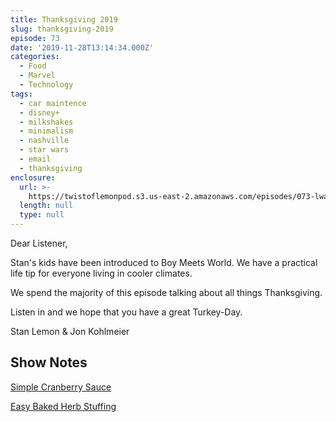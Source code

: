 ```yaml
---
title: Thanksgiving 2019
slug: thanksgiving-2019
episode: 73
date: '2019-11-28T13:14:34.000Z'
categories:
  - Food
  - Marvel
  - Technology
tags:
  - car maintence
  - disney+
  - milkshakes
  - minimalism
  - nashville
  - star wars
  - email
  - thanksgiving
enclosure:
  url: >-
    https://twistoflemonpod.s3.us-east-2.amazonaws.com/episodes/073-lwatol-20191128.mp3
  length: null
  type: null
---
```


Dear Listener,

Stan's kids have been introduced to Boy Meets World. We have a practical life tip for everyone living in cooler climates.

We spend the majority of this episode talking about all things Thanksgiving.

Listen in and we hope that you have a great Turkey-Day.

Stan Lemon & Jon Kohlmeier

## Show Notes

[Simple Cranberry Sauce](https://www.americastestkitchen.com/recipes/1504-simple-cranberry-sauce?sqn=9h6GHzMo5273Vv/9tnk2t3saoYMkKsjUK9WYmiL1cx4=)

[Easy Baked Herb Stuffing](https://www.177milkstreet.com/recipes/classic-herbed-stuffing?utm_source=Christopher+Kimball’s+Milk+Street&utm_campaign=9abf7d76db-SwearingHillNews_2016_11_15&utm_medium=email&utm_term=0_c373980eee-9abf7d76db-115634517&mc_cid=9abf7d76db&mc_eid=ae22fe9a8e)
